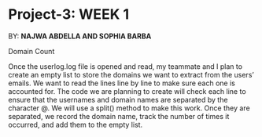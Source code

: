 # Project-3: WEEK 1

BY: **NAJWA ABDELLA AND SOPHIA BARBA**

Domain Count

Once the userlog.log file is opened and read, my teammate and I plan to create an empty list to store the domains we want to extract from the users’ emails. We want to read the lines line by line to make sure each one is accounted for. The code we are planning to create will check each line to ensure that the usernames and domain names are separated by the character @. We will use a split() method to make this work. Once they are separated, we record the domain name, track the number of times it occurred, and add them to the empty list. 
